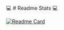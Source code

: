 💻 # Readme Stats 💻

[![Readme Card](https://github-readme-stats.vercel.app/api/pin/?username=gmlwarr&repo=readme-stats&theme=algolia)](https://github.com/gmlwarr/readme-stats)
